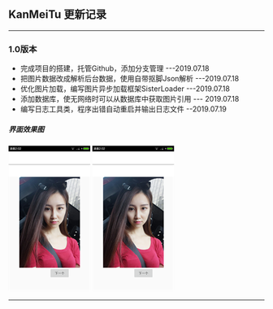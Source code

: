 ## KanMeiTu 更新记录
***
### 1.0版本
- 完成项目的搭建，托管Github，添加分支管理 ---2019.07.18
- 把图片数据改成解析后台数据，使用自带抠脚Json解析 ---2019.07.18
- 优化图片加载，编写图片异步加载框架SisterLoader ---2019.07.18
- 添加数据库，使无网络时可以从数据库中获取图片引用 --- 2019.07.18
- 编写日志工具类，程序出错自动重启并输出日志文件 --2019.07.19

##### 界面效果图
![Drawable 控件](https://github.com/caironglin/KanMeiTu02/blob/master/1.png)
![Drawable 控件](https://github.com/caironglin/KanMeiTu02/blob/master/Screenshot_2019-07-19-02-02-51(1).png)
***

